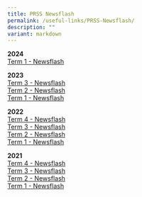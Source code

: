 ```yaml
---
title: PRSS Newsflash
permalink: /useful-links/PRSS-Newsflash/
description: ""
variant: markdown
---
```

**2024**  
[Term 1 - Newsflash](/files/Useful%20Links/Newsflash/Newsflash_Term_1_2024__final_.pdf)

**2023**  
[Term 3 - Newsflash](/files/Useful%20Links/Newsflash/newsflash%20term%203%202023_final.pdf)<br>
[Term 2 - Newsflash](/files/Useful%20Links/Newsflash/newsflash%20term%202%202023_final.pdf)<br>[](/files/Useful%20Links/Newsflash/Newsflash_Term_1_2024__final_.pdf)
[Term 1 - Newsflash](/files/Useful%20Links/Newsflash/newsflash%20term%202%202023_final.pdf)

**2022**  
[Term 4 - Newsflash](/files/Newsflash%20Term%204%202022.pdf)<br>
[Term 3 - Newsflash](/files/Newsflash%20Term%203%202022.pdf)<br>
[Term 2 - Newsflash](/files/Newsflash%20Term%202%202022_Final.pdf)<br>
[Term 1 - Newsflash](/files/Newsflash%20Term%201%202022.pdf)
  
**2021**  
[Term 4 - Newsflash](/files/Newsflash%20Term%204%202021_Final.pdf)<br>
[Term 3 - Newsflash](/files/Newsflash%20Term%203%202021_Final.pdf)<br>
[Term 2 - Newsflash](/files/Newsflash%20Term%202%202021.pdf)<br>
[Term 1 - Newsflash](/files/Newsflash%20Term%201%202021_Final.pdf)